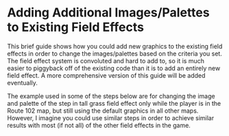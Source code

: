 # Adding Additional Images/Palettes to Existing Field Effects

This brief guide shows how you could add new graphics to the existing field effects in order to change the images/palettes based on the criteria you set.
The field effect system is convoluted and hard to add to, so it is much easier to piggyback off of the existing code than it is to add an entirely new field effect.
A more comprehensive version of this guide will be added eventually.

The example used in some of the steps below are for changing the image and palette of the step in tall grass field effect only while the player is in the Route 102 map, but still using the default graphics in all other maps.
However, I imagine you could use similar steps in order to achieve similar results with most (if not all) of the other field effects in the game.
